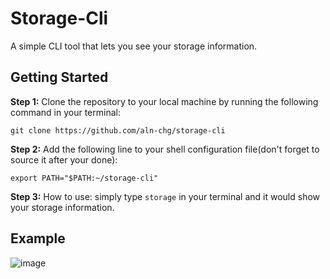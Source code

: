 # Storage-Cli

A simple CLI tool that lets you see your storage information.

## Getting Started

**Step 1:** Clone the repository to your local machine by running the following command in your terminal:

```
git clone https://github.com/aln-chg/storage-cli
```
**Step 2:** Add the following line to your shell configuration file(don't forget to source it after your done):

```
export PATH="$PATH:~/storage-cli"
```
**Step 3:** How to use: simply type `storage` in your terminal and it would show your storage information.

## Example
![image](https://github.com/aln-chg/storage-cli/assets/154101132/1bd953ea-2e57-4abd-9391-ec758e590305)

